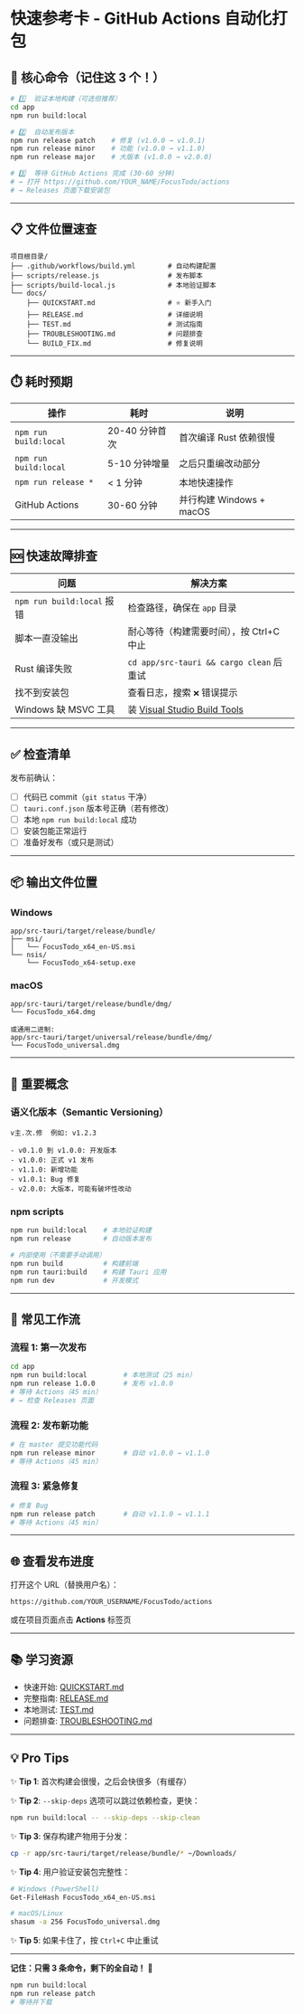 # 快速参考卡 - GitHub Actions 自动化打包

## 🎯 核心命令（记住这 3 个！）

```bash
# 1️⃣  验证本地构建（可选但推荐）
cd app
npm run build:local

# 2️⃣  自动发布版本
npm run release patch    # 修复 (v1.0.0 → v1.0.1)
npm run release minor    # 功能 (v1.0.0 → v1.1.0)
npm run release major    # 大版本 (v1.0.0 → v2.0.0)

# 3️⃣  等待 GitHub Actions 完成 (30-60 分钟)
# → 打开 https://github.com/YOUR_NAME/FocusTodo/actions
# → Releases 页面下载安装包
```

---

## 📋 文件位置速查

```
项目根目录/
├── .github/workflows/build.yml        # 自动构建配置
├── scripts/release.js                 # 发布脚本
├── scripts/build-local.js             # 本地验证脚本
└── docs/
    ├── QUICKSTART.md                  # ⭐ 新手入门
    ├── RELEASE.md                     # 详细说明
    ├── TEST.md                        # 测试指南
    ├── TROUBLESHOOTING.md             # 问题排查
    └── BUILD_FIX.md                   # 修复说明
```

---

## ⏱️ 耗时预期

| 操作 | 耗时 | 说明 |
|------|------|------|
| `npm run build:local` | 20-40 分钟首次 | 首次编译 Rust 依赖很慢 |
| `npm run build:local` | 5-10 分钟增量 | 之后只重编改动部分 |
| `npm run release *` | < 1 分钟 | 本地快速操作 |
| GitHub Actions | 30-60 分钟 | 并行构建 Windows + macOS |

---

## 🆘 快速故障排查

| 问题 | 解决方案 |
|------|--------|
| `npm run build:local` 报错 | 检查路径，确保在 `app` 目录 |
| 脚本一直没输出 | 耐心等待（构建需要时间），按 Ctrl+C 中止 |
| Rust 编译失败 | `cd app/src-tauri && cargo clean` 后重试 |
| 找不到安装包 | 查看日志，搜索 `❌` 错误提示 |
| Windows 缺 MSVC 工具 | 装 [Visual Studio Build Tools](https://visualstudio.microsoft.com/) |

---

## ✅ 检查清单

发布前确认：

- [ ] 代码已 commit（`git status` 干净）
- [ ] `tauri.conf.json` 版本号正确（若有修改）
- [ ] 本地 `npm run build:local` 成功
- [ ] 安装包能正常运行
- [ ] 准备好发布（或只是测试）

---

## 📦 输出文件位置

### Windows
```
app/src-tauri/target/release/bundle/
├── msi/
│   └── FocusTodo_x64_en-US.msi
└── nsis/
    └── FocusTodo_x64-setup.exe
```

### macOS
```
app/src-tauri/target/release/bundle/dmg/
└── FocusTodo_x64.dmg

或通用二进制:
app/src-tauri/target/universal/release/bundle/dmg/
└── FocusTodo_universal.dmg
```

---

## 🔑 重要概念

### 语义化版本（Semantic Versioning）
```
v主.次.修  例如: v1.2.3

- v0.1.0 到 v1.0.0: 开发版本
- v1.0.0: 正式 v1 发布
- v1.1.0: 新增功能
- v1.0.1: Bug 修复
- v2.0.0: 大版本，可能有破坏性改动
```

### npm scripts
```bash
npm run build:local    # 本地验证构建
npm run release        # 自动版本发布

# 内部使用（不需要手动调用）
npm run build          # 构建前端
npm run tauri:build    # 构建 Tauri 应用
npm run dev            # 开发模式
```

---

## 🎯 常见工作流

### 流程 1: 第一次发布
```bash
cd app
npm run build:local         # 本地测试（25 min）
npm run release 1.0.0       # 发布 v1.0.0
# 等待 Actions（45 min）
# → 检查 Releases 页面
```

### 流程 2: 发布新功能
```bash
# 在 master 提交功能代码
npm run release minor       # 自动 v1.0.0 → v1.1.0
# 等待 Actions（45 min）
```

### 流程 3: 紧急修复
```bash
# 修复 Bug
npm run release patch       # 自动 v1.1.0 → v1.1.1
# 等待 Actions（45 min）
```

---

## 🌐 查看发布进度

打开这个 URL（替换用户名）：
```
https://github.com/YOUR_USERNAME/FocusTodo/actions
```

或在项目页面点击 **Actions** 标签页

---

## 📚 学习资源

- 快速开始: [QUICKSTART.md](./docs/QUICKSTART.md)
- 完整指南: [RELEASE.md](./docs/RELEASE.md)
- 本地测试: [TEST.md](./docs/TEST.md)
- 问题排查: [TROUBLESHOOTING.md](./docs/TROUBLESHOOTING.md)

---

## 💡 Pro Tips

✨ **Tip 1**: 首次构建会很慢，之后会快很多（有缓存）

✨ **Tip 2**: `--skip-deps` 选项可以跳过依赖检查，更快：
```bash
npm run build:local -- --skip-deps --skip-clean
```

✨ **Tip 3**: 保存构建产物用于分发：
```bash
cp -r app/src-tauri/target/release/bundle/* ~/Downloads/
```

✨ **Tip 4**: 用户验证安装包完整性：
```bash
# Windows (PowerShell)
Get-FileHash FocusTodo_x64_en-US.msi

# macOS/Linux
shasum -a 256 FocusTodo_universal.dmg
```

✨ **Tip 5**: 如果卡住了，按 `Ctrl+C` 中止重试

---

**记住：只需 3 条命令，剩下的全自动！** 🚀

```bash
npm run build:local
npm run release patch
# 等待并下载
```
